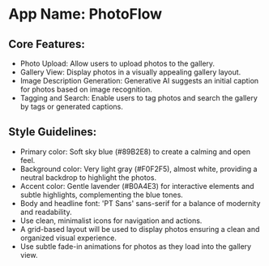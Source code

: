 # **App Name**: PhotoFlow

## Core Features:

- Photo Upload: Allow users to upload photos to the gallery.
- Gallery View: Display photos in a visually appealing gallery layout.
- Image Description Generation: Generative AI suggests an initial caption for photos based on image recognition.
- Tagging and Search: Enable users to tag photos and search the gallery by tags or generated captions.

## Style Guidelines:

- Primary color: Soft sky blue (#89B2E8) to create a calming and open feel.
- Background color: Very light gray (#F0F2F5), almost white, providing a neutral backdrop to highlight the photos.
- Accent color: Gentle lavender (#B0A4E3) for interactive elements and subtle highlights, complementing the blue tones.
- Body and headline font: 'PT Sans' sans-serif for a balance of modernity and readability.
- Use clean, minimalist icons for navigation and actions.
- A grid-based layout will be used to display photos ensuring a clean and organized visual experience.
- Use subtle fade-in animations for photos as they load into the gallery view.